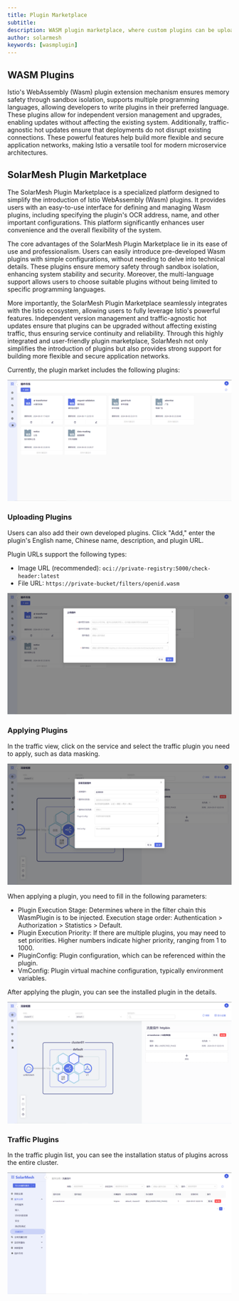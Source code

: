 ```yaml
---
title: Plugin Marketplace
subtitle:
description: WASM plugin marketplace, where custom plugins can be uploaded for use.
author: solarmesh
keywords: [wasmplugin]
---
```


## WASM Plugins

Istio's WebAssembly (Wasm) plugin extension mechanism ensures memory safety through sandbox isolation, supports multiple programming languages, allowing developers to write plugins in their preferred language. These plugins allow for independent version management and upgrades, enabling updates without affecting the existing system. Additionally, traffic-agnostic hot updates ensure that deployments do not disrupt existing connections. These powerful features help build more flexible and secure application networks, making Istio a versatile tool for modern microservice architectures.

## SolarMesh Plugin Marketplace

The SolarMesh Plugin Marketplace is a specialized platform designed to simplify the introduction of Istio WebAssembly (Wasm) plugins. It provides users with an easy-to-use interface for defining and managing Wasm plugins, including specifying the plugin's OCR address, name, and other important configurations. This platform significantly enhances user convenience and the overall flexibility of the system.

The core advantages of the SolarMesh Plugin Marketplace lie in its ease of use and professionalism. Users can easily introduce pre-developed Wasm plugins with simple configurations, without needing to delve into technical details. These plugins ensure memory safety through sandbox isolation, enhancing system stability and security. Moreover, the multi-language support allows users to choose suitable plugins without being limited to specific programming languages.

More importantly, the SolarMesh Plugin Marketplace seamlessly integrates with the Istio ecosystem, allowing users to fully leverage Istio's powerful features. Independent version management and traffic-agnostic hot updates ensure that plugins can be upgraded without affecting existing traffic, thus ensuring service continuity and reliability. Through this highly integrated and user-friendly plugin marketplace, SolarMesh not only simplifies the introduction of plugins but also provides strong support for building more flexible and secure application networks.

Currently, the plugin market includes the following plugins:

![](img.png)

### Uploading Plugins

Users can also add their own developed plugins. Click "Add," enter the plugin's English name, Chinese name, description, and plugin URL.

Plugin URLs support the following types:

- Image URL (recommended): `oci://private-registry:5000/check-header:latest`
- File URL: `https://private-bucket/filters/openid.wasm`

![](img_1.png)

### Applying Plugins

In the traffic view, click on the service and select the traffic plugin you need to apply, such as data masking.

![](img_2.png)

When applying a plugin, you need to fill in the following parameters:

- Plugin Execution Stage: Determines where in the filter chain this WasmPlugin is to be injected. Execution stage order: Authentication > Authorization > Statistics > Default.
- Plugin Execution Priority: If there are multiple plugins, you may need to set priorities. Higher numbers indicate higher priority, ranging from 1 to 1000.
- PluginConfig: Plugin configuration, which can be referenced within the plugin.
- VmConfig: Plugin virtual machine configuration, typically environment variables.

After applying the plugin, you can see the installed plugin in the details.

![](img_3.png)

### Traffic Plugins

In the traffic plugin list, you can see the installation status of plugins across the entire cluster.

![](img_4.png)
